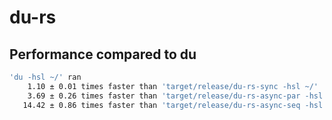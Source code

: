 # du-rs
## Performance compared to du
```bash
'du -hsl ~/' ran
    1.10 ± 0.01 times faster than 'target/release/du-rs-sync -hsl ~/'
    3.69 ± 0.26 times faster than 'target/release/du-rs-async-par -hsl ~/'
   14.42 ± 0.86 times faster than 'target/release/du-rs-async-seq -hsl ~/'
```
